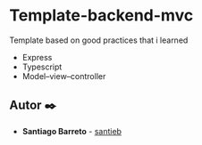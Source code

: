 # Template-backend-mvc

Template based on good practices that i learned

* Express
* Typescript
* Model–view–controller

## Autor ✒️

* **Santiago Barreto** - [santieb](https://github.com/santieb) 
